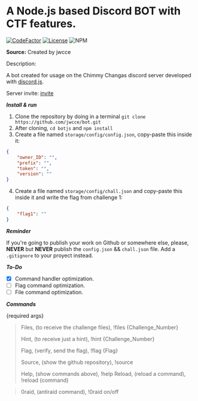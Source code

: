# A Node.js based Discord BOT with CTF features.

[![CodeFactor](https://www.codefactor.io/repository/github/jwcce/botjs/badge)](https://www.codefactor.io/repository/github/jwcce/botjs)
[![License](https://img.shields.io/github/license/jwcce/botjs?color=critical)](https://github.com/jwcce/botjs/blob/master/LICENSE)
![NPM](https://img.shields.io/badge/npm-6.14.8-sucess)

**Source:** Created by jwcce

Description:

​A bot created for usage on the Chimmy Changas discord server developed with [discord.js](https://discord.js.org).

​Server invite: [invite](https://discord.gg/VAvPvhE)

***Install & run***

1. Clone the repository by doing in a terminal `git clone https://github.com/jwcce/bot.git`
2. After cloning, `cd botjs` and `npm install`
3. Create a file named `storage/config/config.json`, copy-paste this inside it:

```json
{
    "owner_ID": "",
    "prefix": "",
    "token": "",
    "version": ""
}
```

4. Create a file named `storage/config/chall.json` and copy-paste this inside it and write the flag from challenge 1:
```json
{
	"flag1": ""
}
```

***Reminder*** 

If you're going to publish your work on Github or somewhere else, please, **NEVER** but **NEVER** publish the `config.json` && `chall.json` file. Add a `.gitignore` to your proyect instead.

***To-Do***

* [x] Command handler optimization.
* [ ] Flag command optimization.
* [ ] File command optimization.

***Commands***

{required args}

> Files, (to receive the challenge files),
!files {Challenge_Number}
>
> Hint, (to receive just a hint),
!hint {Challenge_Number}
>
> Flag, (verify, send the flag),
!flag {Flag}
>
> Source, (show the github repository),
!source
>
> Help, (show commands above),
!help
> Reload, (reload a command),
!reload {command}

> 0raid, (antiraid command),
!0raid on/off
